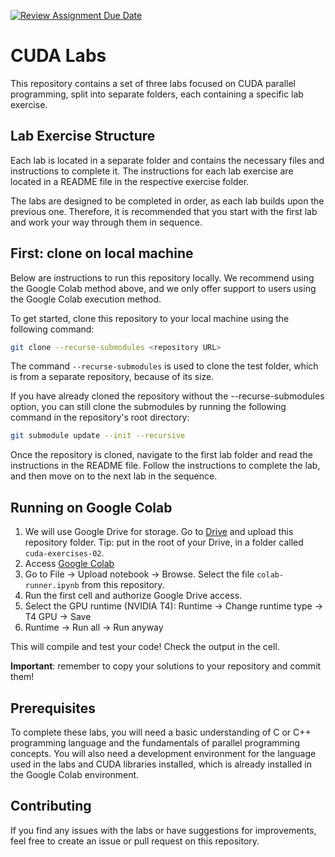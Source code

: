 [![Review Assignment Due Date](https://classroom.github.com/assets/deadline-readme-button-24ddc0f5d75046c5622901739e7c5dd533143b0c8e959d652212380cedb1ea36.svg)](https://classroom.github.com/a/LdRU-Bes)
# CUDA Labs

This repository contains a set of three labs focused on CUDA parallel programming, split into separate folders, each containing a specific lab exercise.

## Lab Exercise Structure

Each lab is located in a separate folder and contains the necessary files and instructions to complete it. The instructions for each lab exercise are located in a README file in the respective exercise folder.

The labs are designed to be completed in order, as each lab builds upon the previous one. Therefore, it is recommended that you start with the first lab and work your way through them in sequence.

## First: clone on local machine

Below are instructions to run this repository locally. We recommend using the Google Colab method above, and we only offer support to users using the Google Colab execution method.

To get started, clone this repository to your local machine using the following command:

```sh
git clone --recurse-submodules <repository URL>
```

The command `--recurse-submodules` is used to clone the test folder, which is from a separate repository, because of its size.

If you have already cloned the repository without the --recurse-submodules option, you can still clone the submodules by running the following command in the repository's root directory:

```sh
git submodule update --init --recursive
```

Once the repository is cloned, navigate to the first lab folder and read the instructions in the README file. Follow the instructions to complete the lab, and then move on to the next lab in the sequence.

## Running on Google Colab

1. We will use Google Drive for storage. Go to [Drive](https://drive.google.com/drive) and upload this repository folder. Tip: put in the root of your Drive, in a folder called ```cuda-exercises-02```.
2. Access [Google Colab](https://colab.research.google.com/)
3. Go to File -> Upload notebook -> Browse. Select the file ```colab-runner.ipynb``` from this repository.
4. Run the first cell and authorize Google Drive access.
5. Select the GPU runtime (NVIDIA T4): Runtime -> Change runtime type -> T4 GPU -> Save
6. Runtime -> Run all -> Run anyway

This will compile and test your code! Check the output in the cell.

**Important**: remember to copy your solutions to your repository and commit them!

## Prerequisites

To complete these labs, you will need a basic understanding of C or C++ programming language and the fundamentals of parallel programming concepts. You will also need a development environment for the language used in the labs and CUDA libraries installed, which is already installed in the Google Colab environment.

## Contributing

If you find any issues with the labs or have suggestions for improvements, feel free to create an issue or pull request on this repository.
